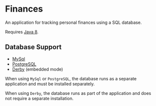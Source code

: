 # Finances
An application for tracking personal finances using a SQL database.

Requires [Java 8](https://java.com/en/download/).

## Database Support

* [MySql](https://dev.mysql.com/downloads/mysql/)
* [PostgreSQL](https://www.postgresql.org/download/)
* [Derby](https://db.apache.org/derby/) (embedded mode)

When using `MySql` or `PostgreSQL`, the database runs as a separate application
and must be installed separately.

When using `Derby`, the database runs as part of the application
and does not require a separate installation.